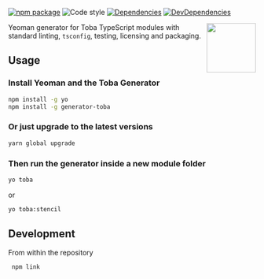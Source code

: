 [![npm package](https://img.shields.io/npm/v/generator-toba.svg)](https://www.npmjs.org/package/generator-toba)
![Code style](https://img.shields.io/badge/code_style-prettier-ff69b4.svg)
[![Dependencies](https://img.shields.io/david/toba/generator-toba.svg)](https://david-dm.org/toba/generator-toba)
[![DevDependencies](https://img.shields.io/david/dev/toba/generator-toba.svg)](https://david-dm.org/toba/generator-toba#info=devDependencies&view=list)

<img src='https://toba.github.io/about/images/logo-colored.svg' width="100" align="right"/>

Yeoman generator for Toba TypeScript modules with standard linting, `tsconfig`, testing, licensing and packaging.

## Usage

### Install Yeoman and the Toba Generator

```bash
npm install -g yo
npm install -g generator-toba
```

### Or just upgrade to the latest versions

```bash
yarn global upgrade
```

### Then run the generator inside a new module folder

```bash
yo toba
```

or

```bash
yo toba:stencil
```

## Development

From within the repository

```bash
 npm link
```

